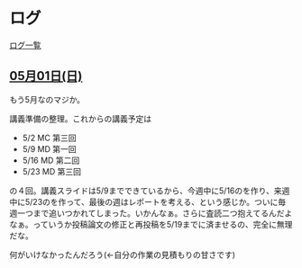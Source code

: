 # ログ

[ログ一覧](index.html)

## [05月01日(日)](#01) <a id="01"></a>

もう5月なのマジか。

講義準備の整理。これからの講義予定は

* 5/2 MC 第三回
* 5/9 MD 第一回
* 5/16 MD 第二回
* 5/23 MD 第三回

の４回。講義スライドは5/9までできているから、今週中に5/16のを作り、来週中に5/23のを作って、最後の週はレポートを考える、という感じか。ついに毎週一つまで追いつかれてしまった。いかんなぁ。さらに査読二つ抱えてるんだよなぁ。っていうか投稿論文の修正と再投稿を5/19までに済ませるの、完全に無理だな。

何がいけなかったんだろう(←自分の作業の見積もりの甘さです)
